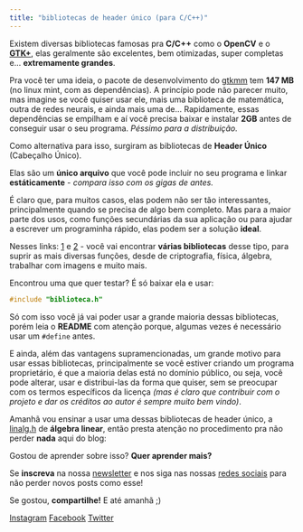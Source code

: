 ```yaml
---
title: "bibliotecas de header único (para C/C++)"
---
```


Existem diversas bibliotecas famosas pra **C/C++** como o **OpenCV** e o
**[GTK+](https://moskoscode.com/2020/07/02/5-motivos-para-usar-o-gtk-nos-seus-programas-e-extras/)**,
elas geralmente são excelentes, bem otimizadas, super completas e...
**extremamente grandes**.

Pra você ter uma ideia, o pacote de desenvolvimento do
[gtkmm](https://moskoscode.com/2020/06/25/raspberry-pi-como-aproveitar-melhor-seu-touchscreen-gtkmm/)
tem **147 MB** (no linux mint, com as dependências). A princípio pode não
parecer muito, mas imagine se você quiser usar ele, mais uma biblioteca de
matemática, outra de redes neurais, e ainda mais uma de... Rapidamente, essas
dependências se empilham e aí você precisa baixar e instalar **2GB** antes de
conseguir usar o seu programa. *Péssimo para a distribuição.*

Como alternativa para isso, surgiram as bibliotecas de **Header Único**
(Cabeçalho Único).

Elas são um **único arquivo** que você pode incluir no seu programa e linkar
**estáticamente** - *compara isso com os gigas de antes.*

É claro que, para muitos casos, elas podem não ser tão interessantes,
principalmente quando se precisa de algo bem completo. Mas para a maior parte
dos usos, como funções secundárias da sua aplicação ou para ajudar a escrever um
programinha rápido, elas podem ser a solução **ideal**.

Nesses links: [1](https://github.com/nothings/single_file_libs) e
[2](https://github.com/nothings/stb) - você vai encontrar **várias bibliotecas**
desse tipo, para suprir as mais diversas funções, desde de criptografia, física,
álgebra, trabalhar com imagens e muito mais.

Encontrou uma que quer testar? É só baixar ela e usar:

```c++
#include "biblioteca.h"
```

Só com isso você já vai poder usar a grande maioria dessas bibliotecas, porém
leia o **README** com atenção porque, algumas vezes é necessário usar um
`#define` antes.

E ainda, além das vantagens supramencionadas, um grande motivo para usar essas
bibliotecas, principalmente se você estiver criando um programa proprietário, é
que a maioria delas está no domínio público, ou seja, você pode alterar, usar e
distribui-las da forma que quiser, sem se preocupar com os termos específicos
da licença *(mas é claro que contribuir com o projeto e dar os créditos ao
autor é sempre muito bem vindo)*.

Amanhã vou ensinar a usar uma dessas bibliotecas de header único, a
[linalg.h](link) de **álgebra linear**, então presta atenção no procedimento
pra não perder **nada** aqui do blog:

Gostou de aprender sobre isso? **Quer aprender mais?**

Se **inscreva** na nossa [newsletter](https://moskoscode.com/newsletter) e nos
siga nas nossas [redes sociais](https://linktr.ee/moskoscode) para não perder
novos posts como esse!

Se gostou, **compartilhe!** E até amanhã ;)

[Instagram](https://www.instagram.com/moskoscode)
[Facebook](https://www.facebook.com/moskoscode)
[Twitter](https://www.twitter.com/moskoscode)


